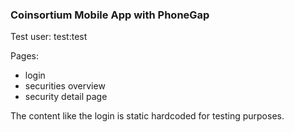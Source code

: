 ### Coinsortium Mobile App with PhoneGap ###

Test user: test:test

Pages:
- login
- securities overview
- security detail page

The content like the login is static hardcoded for testing purposes.